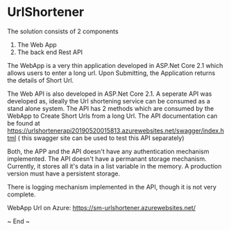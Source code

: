 # UrlShortener

The solution consists of 2 components
  1. The Web App
  2.  The back end Rest API
  
  The WebApp is a very thin application developed in ASP.Net Core 2.1 which allows users to enter a long url. Upon Submitting, the Application returns the details of Short Url.
  
  The Web API is also developed in ASP.Net Core 2.1. A seperate API was developed as, ideally the Url shortening service can be consumed as a stand alone system. The API has 2 methods which are consumed by the WebApp to Create Short Urls from a long Url. The API documentation can be found at https://urlshortenerapi20190520015813.azurewebsites.net/swagger/index.html ( this swagger site can be used to test this API separately)
  
  Both, the APP and the API doesn't have any authentication mechanism implemented. 
  The API doesn't have a permanant storage mechanism. Currently, it stores all it's data in a list variable in the memory. A production version must have a persistent storage.
  
  There is logging mechanism implemented in the API, though it is not very complete.
  
  WebApp Url on Azure: https://sm-urlshortener.azurewebsites.net/
  
  ~ End ~
  
  
  
  
  
